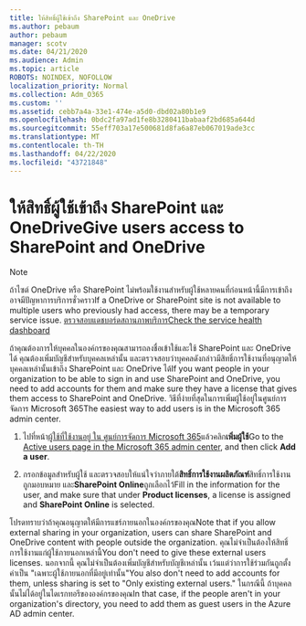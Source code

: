 ```yaml
---
title: ให้สิทธิ์ผู้ใช้เข้าถึง SharePoint และ OneDrive
ms.author: pebaum
author: pebaum
manager: scotv
ms.date: 04/21/2020
ms.audience: Admin
ms.topic: article
ROBOTS: NOINDEX, NOFOLLOW
localization_priority: Normal
ms.collection: Adm_O365
ms.custom: ''
ms.assetid: cebb7a4a-33e1-474e-a5d0-dbd02a80b1e9
ms.openlocfilehash: 0bdc2fa97ad1fe8b3280411babaaf2bd685a644d
ms.sourcegitcommit: 55eff703a17e500681d8fa6a87eb067019ade3cc
ms.translationtype: MT
ms.contentlocale: th-TH
ms.lasthandoff: 04/22/2020
ms.locfileid: "43721848"
---
```

# <a name="give-users-access-to-sharepoint-and-onedrive"></a><span data-ttu-id="35e06-102">ให้สิทธิ์ผู้ใช้เข้าถึง SharePoint และ OneDrive</span><span class="sxs-lookup"><span data-stu-id="35e06-102">Give users access to SharePoint and OneDrive</span></span>

> [!NOTE]
> <span data-ttu-id="35e06-103">ถ้าไซต์ OneDrive หรือ SharePoint ไม่พร้อมใช้งานสําหรับผู้ใช้หลายคนที่ก่อนหน้านี้มีการเข้าถึง อาจมีปัญหาการบริการชั่วคราว</span><span class="sxs-lookup"><span data-stu-id="35e06-103">If a OneDrive or SharePoint site is not available to multiple users who previously had access, there may be a temporary service issue.</span></span> [<span data-ttu-id="35e06-104">ตรวจสอบแดชบอร์ดสถานภาพบริการ</span><span class="sxs-lookup"><span data-stu-id="35e06-104">Check the service health dashboard</span></span>](https://portal.office.com/adminportal/home#/servicehealth)
  
<span data-ttu-id="35e06-105">ถ้าคุณต้องการให้บุคคลในองค์กรของคุณสามารถลงชื่อเข้าใช้และใช้ SharePoint และ OneDrive ได้ คุณต้องเพิ่มบัญชีสําหรับบุคคลเหล่านั้น และตรวจสอบว่าบุคคลดังกล่าวมีสิทธิ์การใช้งานที่อนุญาตให้บุคคลเหล่านั้นเข้าถึง SharePoint และ OneDrive ได้</span><span class="sxs-lookup"><span data-stu-id="35e06-105">If you want people in your organization to be able to sign in and use SharePoint and OneDrive, you need to add accounts for them and make sure they have a license that gives them access to SharePoint and OneDrive.</span></span> <span data-ttu-id="35e06-106">วิธีที่ง่ายที่สุดในการเพิ่มผู้ใช้อยู่ในศูนย์การจัดการ Microsoft 365</span><span class="sxs-lookup"><span data-stu-id="35e06-106">The easiest way to add users is in the Microsoft 365 admin center.</span></span>
  
1. <span data-ttu-id="35e06-107">ไปที่หน้า[ผู้ใช้ที่ใช้งานอยู่ ใน ศูนย์การจัดการ Microsoft 365](https://portal.office.com/adminportal/home#/users)แล้วคลิก**เพิ่มผู้ใช้**</span><span class="sxs-lookup"><span data-stu-id="35e06-107">Go to the [Active users page in the Microsoft 365 admin center](https://portal.office.com/adminportal/home#/users), and then click **Add a user**.</span></span>
    
2. <span data-ttu-id="35e06-108">กรอกข้อมูลสําหรับผู้ใช้ และตรวจสอบให้แน่ใจว่าภายใต้**สิทธิ์การใช้งานผลิตภัณฑ์**สิทธิ์การใช้งานถูกมอบหมาย และ**SharePoint Online**ถูกเลือกไว้</span><span class="sxs-lookup"><span data-stu-id="35e06-108">Fill in the information for the user, and make sure that under **Product licenses**, a license is assigned and **SharePoint Online** is selected.</span></span> 
    
<span data-ttu-id="35e06-109">โปรดทราบว่าถ้าคุณอนุญาตให้มีการแชร์ภายนอกในองค์กรของคุณ</span><span class="sxs-lookup"><span data-stu-id="35e06-109">Note that if you allow external sharing in your organization, users can share SharePoint and OneDrive content with people outside the organization.</span></span> <span data-ttu-id="35e06-110">คุณไม่จําเป็นต้องให้สิทธิ์การใช้งานแก่ผู้ใช้ภายนอกเหล่านี้</span><span class="sxs-lookup"><span data-stu-id="35e06-110">You don't need to give these external users licenses.</span></span> <span data-ttu-id="35e06-111">นอกจากนี้ คุณไม่จําเป็นต้องเพิ่มบัญชีสําหรับบัญชีเหล่านั้น เว้นแต่ว่าการใช้ร่วมกันถูกตั้งค่าเป็น "เฉพาะผู้ใช้ภายนอกที่มีอยู่เท่านั้น"</span><span class="sxs-lookup"><span data-stu-id="35e06-111">You also don't need to add accounts for them, unless sharing is set to "Only existing external users."</span></span> <span data-ttu-id="35e06-112">ในกรณีนี้ ถ้าบุคคลนั้นไม่ได้อยู่ในไดเรกทอรีขององค์กรของคุณ</span><span class="sxs-lookup"><span data-stu-id="35e06-112">In that case, if the people aren't in your organization's directory, you need to add them as guest users in the Azure AD admin center.</span></span>
  

